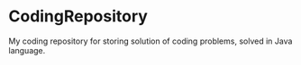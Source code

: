 # CodingRepository
My coding repository for storing solution of coding problems, solved in Java language.
